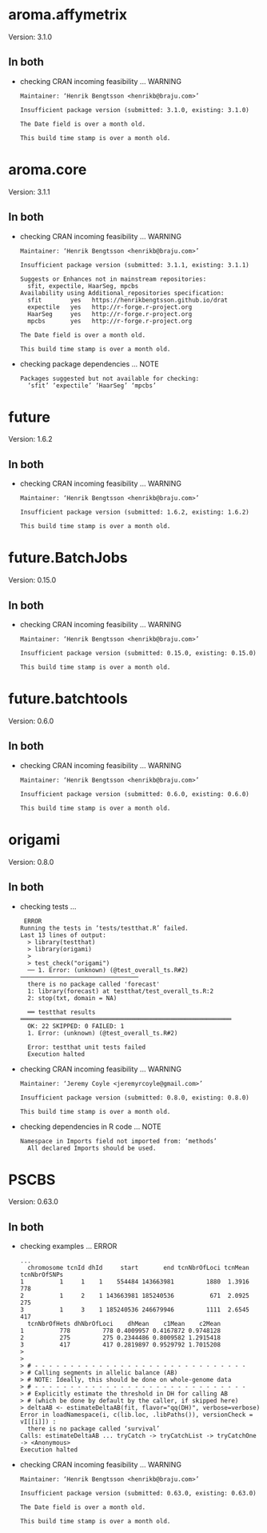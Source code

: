 # aroma.affymetrix

Version: 3.1.0

## In both

*   checking CRAN incoming feasibility ... WARNING
    ```
    Maintainer: ‘Henrik Bengtsson <henrikb@braju.com>’
    
    Insufficient package version (submitted: 3.1.0, existing: 3.1.0)
    
    The Date field is over a month old.
    
    This build time stamp is over a month old.
    ```

# aroma.core

Version: 3.1.1

## In both

*   checking CRAN incoming feasibility ... WARNING
    ```
    Maintainer: ‘Henrik Bengtsson <henrikb@braju.com>’
    
    Insufficient package version (submitted: 3.1.1, existing: 3.1.1)
    
    Suggests or Enhances not in mainstream repositories:
      sfit, expectile, HaarSeg, mpcbs
    Availability using Additional_repositories specification:
      sfit        yes   https://henrikbengtsson.github.io/drat
      expectile   yes   http://r-forge.r-project.org          
      HaarSeg     yes   http://r-forge.r-project.org          
      mpcbs       yes   http://r-forge.r-project.org          
    
    The Date field is over a month old.
    
    This build time stamp is over a month old.
    ```

*   checking package dependencies ... NOTE
    ```
    Packages suggested but not available for checking:
      ‘sfit’ ‘expectile’ ‘HaarSeg’ ‘mpcbs’
    ```

# future

Version: 1.6.2

## In both

*   checking CRAN incoming feasibility ... WARNING
    ```
    Maintainer: ‘Henrik Bengtsson <henrikb@braju.com>’
    
    Insufficient package version (submitted: 1.6.2, existing: 1.6.2)
    
    This build time stamp is over a month old.
    ```

# future.BatchJobs

Version: 0.15.0

## In both

*   checking CRAN incoming feasibility ... WARNING
    ```
    Maintainer: ‘Henrik Bengtsson <henrikb@braju.com>’
    
    Insufficient package version (submitted: 0.15.0, existing: 0.15.0)
    
    This build time stamp is over a month old.
    ```

# future.batchtools

Version: 0.6.0

## In both

*   checking CRAN incoming feasibility ... WARNING
    ```
    Maintainer: ‘Henrik Bengtsson <henrikb@braju.com>’
    
    Insufficient package version (submitted: 0.6.0, existing: 0.6.0)
    
    This build time stamp is over a month old.
    ```

# origami

Version: 0.8.0

## In both

*   checking tests ...
    ```
     ERROR
    Running the tests in ‘tests/testthat.R’ failed.
    Last 13 lines of output:
      > library(testthat)
      > library(origami)
      > 
      > test_check("origami")
      ── 1. Error: (unknown) (@test_overall_ts.R#2)  ─────────────────────────────────
      there is no package called 'forecast'
      1: library(forecast) at testthat/test_overall_ts.R:2
      2: stop(txt, domain = NA)
      
      ══ testthat results  ═══════════════════════════════════════════════════════════
      OK: 22 SKIPPED: 0 FAILED: 1
      1. Error: (unknown) (@test_overall_ts.R#2) 
      
      Error: testthat unit tests failed
      Execution halted
    ```

*   checking CRAN incoming feasibility ... WARNING
    ```
    Maintainer: ‘Jeremy Coyle <jeremyrcoyle@gmail.com>’
    
    Insufficient package version (submitted: 0.8.0, existing: 0.8.0)
    
    This build time stamp is over a month old.
    ```

*   checking dependencies in R code ... NOTE
    ```
    Namespace in Imports field not imported from: ‘methods’
      All declared Imports should be used.
    ```

# PSCBS

Version: 0.63.0

## In both

*   checking examples ... ERROR
    ```
    ...
      chromosome tcnId dhId     start       end tcnNbrOfLoci tcnMean tcnNbrOfSNPs
    1          1     1    1    554484 143663981         1880  1.3916          778
    2          1     2    1 143663981 185240536          671  2.0925          275
    3          1     3    1 185240536 246679946         1111  2.6545          417
      tcnNbrOfHets dhNbrOfLoci    dhMean    c1Mean    c2Mean
    1          778         778 0.4009957 0.4167872 0.9748128
    2          275         275 0.2344486 0.8009582 1.2915418
    3          417         417 0.2819897 0.9529792 1.7015208
    > 
    > 
    > # - - - - - - - - - - - - - - - - - - - - - - - - - - - - - -
    > # Calling segments in allelic balance (AB)
    > # NOTE: Ideally, this should be done on whole-genome data
    > # - - - - - - - - - - - - - - - - - - - - - - - - - - - - - -
    > # Explicitly estimate the threshold in DH for calling AB
    > # (which be done by default by the caller, if skipped here)
    > deltaAB <- estimateDeltaAB(fit, flavor="qq(DH)", verbose=verbose)
    Error in loadNamespace(i, c(lib.loc, .libPaths()), versionCheck = vI[[i]]) : 
      there is no package called ‘survival’
    Calls: estimateDeltaAB ... tryCatch -> tryCatchList -> tryCatchOne -> <Anonymous>
    Execution halted
    ```

*   checking CRAN incoming feasibility ... WARNING
    ```
    Maintainer: ‘Henrik Bengtsson <henrikb@braju.com>’
    
    Insufficient package version (submitted: 0.63.0, existing: 0.63.0)
    
    The Date field is over a month old.
    
    This build time stamp is over a month old.
    ```

